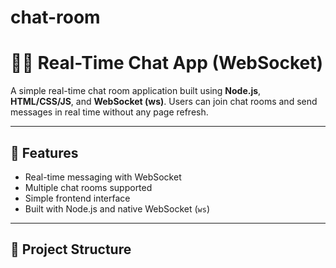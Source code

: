# chat-room
# 🧑‍💬 Real-Time Chat App (WebSocket)

A simple real-time chat room application built using **Node.js**, **HTML/CSS/JS**, and **WebSocket (ws)**. Users can join chat rooms and send messages in real time without any page refresh.

---

## 🔧 Features

- Real-time messaging with WebSocket
- Multiple chat rooms supported
- Simple frontend interface
- Built with Node.js and native WebSocket (`ws`)

---

## 📁 Project Structure

